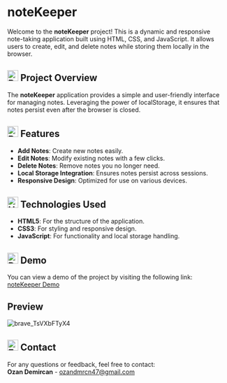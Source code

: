 # noteKeeper
Welcome to the **noteKeeper** project! This is a dynamic and responsive note-taking application built using HTML, CSS, and JavaScript. It allows users to create, edit, and delete notes while storing them locally in the browser.

## <img src="https://raw.githubusercontent.com/Tarikul-Islam-Anik/Animated-Fluent-Emojis/master/Emojis/Activities/Bullseye.png" alt="Bullseye" width="25" height="25" /> Project Overview
The **noteKeeper** application provides a simple and user-friendly interface for managing notes. Leveraging the power of localStorage, it ensures that notes persist even after the browser is closed.

## <img src="https://raw.githubusercontent.com/Tarikul-Islam-Anik/Animated-Fluent-Emojis/master/Emojis/Travel%20and%20places/Rocket.png" alt="Rocket" width="25" height="25" /> Features
- **Add Notes**: Create new notes easily.
- **Edit Notes**: Modify existing notes with a few clicks.
- **Delete Notes**: Remove notes you no longer need.
- **Local Storage Integration**: Ensures notes persist across sessions.
- **Responsive Design**: Optimized for use on various devices.

## <img src="https://raw.githubusercontent.com/Tarikul-Islam-Anik/Animated-Fluent-Emojis/master/Emojis/Objects/Hammer%20and%20Wrench.png" alt="Hammer and Wrench" width="25" height="25" /> Technologies Used
- **HTML5**: For the structure of the application.
- **CSS3**: For styling and responsive design.
- **JavaScript**: For functionality and local storage handling.

## <img src="https://raw.githubusercontent.com/Tarikul-Islam-Anik/Animated-Fluent-Emojis/master/Emojis/Objects/Desktop%20Computer.png" alt="Desktop Computer" width="25" height="25" /> Demo
You can view a demo of the project by visiting the following link:  
[noteKeeper Demo](https://ozannotekeeper.netlify.app)

## Preview
![brave_TsVXbFTyX4](https://github.com/user-attachments/assets/7ec09553-4744-4e1e-9dea-519849f8bf24)


## <img src="https://raw.githubusercontent.com/Tarikul-Islam-Anik/Animated-Fluent-Emojis/master/Emojis/Objects/E-Mail.png" alt="E-Mail" width="25" height="25" /> Contact
For any questions or feedback, feel free to contact:  
**Ozan Demircan** - ozandmrcn47@gmail.com
